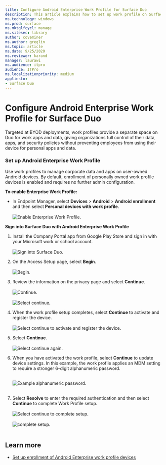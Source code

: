 ```yaml
---
title: Configure Android Enterprise Work Profile for Surface Duo
description: This article explains how to set up work profile on Surface Duo.
ms.technology: windows
ms.prod: surface
ms.mktglfcycl: manage
ms.sitesec: library
author: coveminer
ms.author: greglin
ms.topic: article
ms.date: 9/25/2020
ms.reviewer: karand
manager: laurawi
ms.audience: itpro
audience: ITPro
ms.localizationpriority: medium
appliesto:
- Surface Duo
---
```


# Configure Android Enterprise Work Profile for Surface Duo

Targeted at  BYOD deployments, work profiles provide a separate space on Duo for work apps and data, giving organizations full control of their data, apps, and security policies without preventing employees from using their device for personal apps and data.

### Set up Android Enterprise Work Profile

Use work profiles to manage corporate data and apps on user-owned Android devices. By default, enrollment of personally owned work profile devices is enabled and requires no further admin configuration.  

**To enable Enterprise Work Profile:**

- In Endpoint Manager, select **Devices** > **Android** > **Android enrollment** and then select **Personal devices with work profile**.
<br><br>
 ![Enable Enterprise Work Profile.](images/enroll-start.png)

 
**Sign into Surface Duo with Android Enterprise Work Profile**

1. Install the Company Portal app from Google Play Store and sign in with your Microsoft work or school account.<br><br>
![Sign into Surface Duo.](images/duo-wp-1.png)
 
2. On the Access Setup page, select **Begin**.<br><br>
![Begin.](images/duo-wp-2.png)

3. Review the information on the privacy page and select **Continue**.<br><br>
 ![Continue.](images/duo-wp-3.png)
<br><br>
 ![Select continue.](images/duo-wp-4.png)
 
4. When the work profile setup completes, select **Continue** to activate and register the device.<br><br>
 ![Select continue to activate and register the device.](images/duo-wp-5.png)

5. Select **Continue**.<br><br>
 ![Select continue again.](images/duo-wp-6.png)

6. When you have activated the work profile, select **Continue** to update device settings. In this example, the work profile applies an MDM setting to require a stronger 6-digit alphanumeric password. <br><br>

     ![Example alphanumeric password.](images/duo-wp-7.png)<br><br>
7. Select **Resolve** to enter the required authentication and then select **Continue** to complete Work Profile setup. <br><br>
     ![Select continue to complete setup.](images/duo-wp-8.png)<br><br>
     ![complete setup.](images/duo-wp-9.png)<br><br>

## Learn more

- [Set up enrollment of Android Enterprise work profile devices](https://docs.microsoft.com/mem/intune/enrollment/android-work-profile-enroll)


